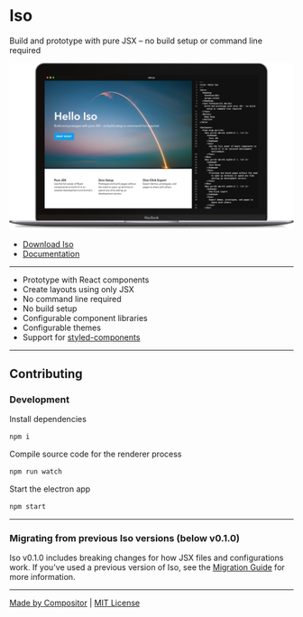 
# Iso

Build and prototype with pure JSX – no build setup or command line required

<img src='docs/macbook-gray.jpg'>

- [Download Iso][download]
- [Documentation][docs]

---

- Prototype with React components
- Create layouts using only JSX
- No command line required
- No build setup
- Configurable component libraries
- Configurable themes
- Support for [styled-components][sc]

---

## Contributing

### Development

Install dependencies

```sh
npm i
```

Compile source code for the renderer process

```sh
npm run watch
```

Start the electron app

```sh
npm start
```

---

### Migrating from previous Iso versions (below v0.1.0)

Iso v0.1.0 includes breaking changes for how JSX files and configurations work.
If you've used a previous version of Iso, see the [Migration Guide](docs/migration.md) for more information.

---

[Made by Compositor](https://compositor.io)
|
[MIT License](LICENSE.md)

[sc]: https://github.com/styled-components/styled-components
[download]: https://github.com/c8r/iso/releases/download/v0.1.0/Iso-0.1.0.dmg
[docs]: docs/

